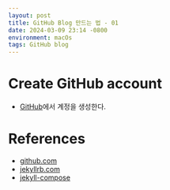 ```yaml
---
layout: post
title: GitHub Blog 만드는 법 - 01
date: 2024-03-09 23:14 -0800
environment: macOs
tags: GitHub blog
---
```

# Create GitHub account
<ul>
    <li>
        <a href="https://github.com">GitHub</a>에서 계정을 생성한다.
    </li>
</ul>

# References
<ul>
    <li>
        <a href="https://github.com">github.com</a>
    </li>
    <li>
        <a href="https://jekyllrb.com">jekyllrb.com</a>
    </li>
    <li>
        <a href="https://github.com/jekyll/jekyll-compose">jekyll-compose</a>
    </li>
</ul>